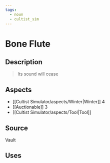 ```yaml
---
tags:
  - noun
  - cultist_sim
---
```


# Bone Flute

## Description

> Its sound will cease

## Aspects
- [[Cultist Simulator/aspects/Winter|Winter]] 4
- [[Auctionable]] 3
- [[Cultist Simulator/aspects/Tool|Tool]]
## Source
Vault

## Uses